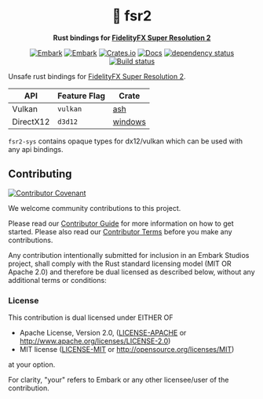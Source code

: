 <div align="center">

# 🌉 fsr2

**Rust bindings for [FidelityFX Super Resolution 2](https://github.com/GPUOpen-Effects/FidelityFX-FSR2)**


[![Embark](https://img.shields.io/badge/embark-open%20source-blueviolet.svg)](https://embark.dev)
[![Embark](https://img.shields.io/badge/discord-ark-%237289da.svg?logo=discord)](https://discord.gg/dAuKfZS)
[![Crates.io](https://img.shields.io/crates/v/fsr2.svg)](https://crates.io/crates/fsr2)
[![Docs](https://docs.rs/fsr2/badge.svg)](https://docs.rs/fsr2)
[![dependency status](https://deps.rs/repo/github/EmbarkStudios/fsr2/status.svg)](https://deps.rs/repo/github/EmbarkStudios/fsr2)
[![Build status](https://github.com/EmbarkStudios/fsr2/workflows/CI/badge.svg)](https://github.com/EmbarkStudios/fsr2/actions)
</div>

Unsafe rust bindings for [FidelityFX Super Resolution 2](https://github.com/GPUOpen-Effects/FidelityFX-FSR2).

API | Feature Flag | Crate
--|--|--
Vulkan | `vulkan` | [ash](https://crates.io/crates/ash)
DirectX12 | `d3d12`| [windows](https://crates.io/crates/windows)

`fsr2-sys` contains opaque types for dx12/vulkan which can be used with any api bindings.

## Contributing

[![Contributor Covenant](https://img.shields.io/badge/contributor%20covenant-v1.4-ff69b4.svg)](CODE_OF_CONDUCT.md)

We welcome community contributions to this project.

Please read our [Contributor Guide](CONTRIBUTING.md) for more information on how to get started.
Please also read our [Contributor Terms](CONTRIBUTING.md#contributor-terms) before you make any contributions.

Any contribution intentionally submitted for inclusion in an Embark Studios project, shall comply with the Rust standard licensing model (MIT OR Apache 2.0) and therefore be dual licensed as described below, without any additional terms or conditions:

### License

This contribution is dual licensed under EITHER OF

- Apache License, Version 2.0, ([LICENSE-APACHE](LICENSE-APACHE) or <http://www.apache.org/licenses/LICENSE-2.0>)
- MIT license ([LICENSE-MIT](LICENSE-MIT) or <http://opensource.org/licenses/MIT>)

at your option.

For clarity, "your" refers to Embark or any other licensee/user of the contribution.

